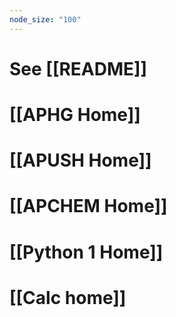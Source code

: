 ```yaml
---
node_size: "100"
---
```



# See [[README]]

# [[APHG Home]]
# [[APUSH Home]]

# [[APCHEM Home]]

# [[Python 1 Home]]

# [[Calc home]]


